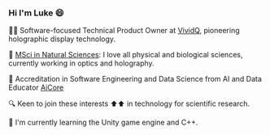 ### Hi I'm Luke :smile:

👨‍💻 Software-focused Technical Product Owner at [VividQ](https://www.vividq.com/), pioneering holographic display technology.

:microscope: [MSci in Natural Sciences](https://www.undergraduate.study.cam.ac.uk/courses/natural-sciences): I love all physical and biological sciences, currently working in optics and holography. 

:cheese: Accreditation in Software Engineering and Data Science from AI and Data Educator [AiCore](https://www.theaicore.com/)

:mag: Keen to join these interests :arrow_up::arrow_up: in technology for scientific research.

:seedling: I'm currently learning the Unity game engine and C++.





